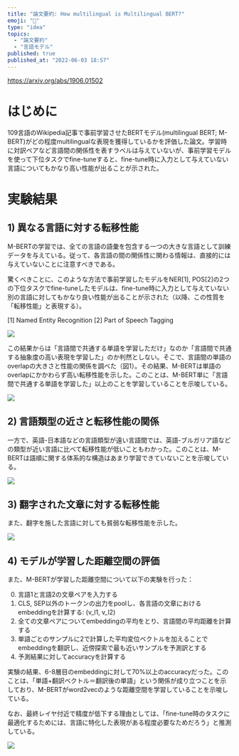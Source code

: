 ```yaml
---
title: "論文要約: How multilingual is Multilingual BERT?"
emoji: "🌟"
type: "idea"
topics:
  - "論文要約"
  - "言語モデル"
published: true
published_at: "2022-06-03 18:57"
---
```


https://arxiv.org/abs/1906.01502

# はじめに

109言語のWikipedia記事で事前学習させたBERTモデル(multilingual BERT; M-BERT)がどの程度multilingualな表現を獲得しているかを評価した論文。学習時に対訳ペアなど言語間の関係性を表すラベルは与えていないが、事前学習モデルを使って下位タスクでfine-tuneすると、fine-tune時に入力として与えていない言語についてもかなり高い性能が出ることが示された。

# 実験結果

## 1) 異なる言語に対する転移性能

M-BERTの学習では、全ての言語の語彙を包含する一つの大きな言語として訓練データを与えている。従って、各言語の間の関係性に関わる情報は、直接的には与えていないことに注意すべきである。

驚くべきことに、このような方法で事前学習したモデルをNER[1], POS[2]の2つの下位タスクでfine-tuneしたモデルは、fine-tune時に入力として与えていない別の言語に対してもかなり良い性能が出ることが示された（以降、この性質を「転移性能」と表現する）。

[1] Named Entity Recognition
[2] Part of Speech Tagging

![](https://storage.googleapis.com/zenn-user-upload/3a4bcdb8a41f-20220603.png)

この結果からは「言語間で共通する単語を学習しただけ」なのか「言語間で共通する抽象度の高い表現を学習した」のか判然としない。そこで、言語間の単語のoverlapの大きさと性能の関係を調べた（図1）。その結果、M-BERTは単語のoverlapにかかわらず高い転移性能を示した。このことは、M-BERT単に「言語間で共通する単語を学習した」以上のことを学習していることを示唆している。

![](https://storage.googleapis.com/zenn-user-upload/18c1adb76068-20220603.png)


## 2) 言語類型の近さと転移性能の関係

一方で、英語-日本語などの言語類型が遠い言語間では、英語-ブルガリア語などの類型が近い言語に比べて転移性能が低いこともわかった。このことは、M-BERTは語順に関する体系的な構造はあまり学習できていないことを示唆している。

![](https://storage.googleapis.com/zenn-user-upload/30495db56edb-20220603.png)

## 3) 翻字された文章に対する転移性能

また、翻字を施した言語に対しても貧弱な転移性能を示した。

![](https://storage.googleapis.com/zenn-user-upload/a838c8d0f0df-20220603.png)

## 4) モデルが学習した距離空間の評価

また、M-BERTが学習した距離空間について以下の実験を行った：

0) 言語1と言語2の文章ペアを入力する
1) CLS, SEP以外のトークンの出力をpoolし、各言語の文章におけるembeddingを計算する: (v_l1, v_l2)
2) 全ての文章ペアについてembeddingの平均をとり、言語間の平均距離を計算する
3) 単語ごとのサンプルに2で計算した平均変位ベクトルを加えることでembeddingを翻訳し、近傍探索で最も近いサンプルを予測訳とする
4) 予測結果に対してaccuracyを計算する

実験の結果、6-8層目のembeddingに対して70%以上のaccuracyだった。このことは、「単語+翻訳ベクトル＝翻訳後の単語」という関係が成り立つことを示しており、M-BERTがword2vecのような距離空間を学習していることを示唆している。

なお、最終レイヤ付近で精度が低下する理由としては、「fine-tune時のタスクに最適化するためには、言語に特化した表現がある程度必要なためだろう」と推測している。

![](https://storage.googleapis.com/zenn-user-upload/36aa7de839bc-20220603.png)
